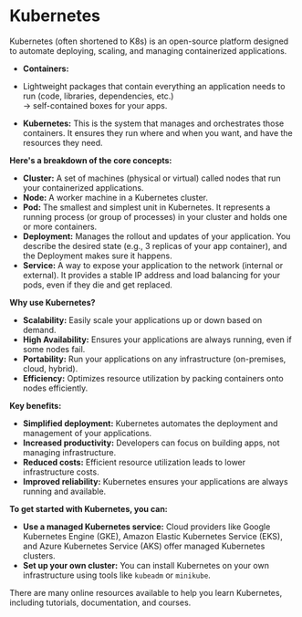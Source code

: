 # Kubernetes
Kubernetes (often shortened to K8s) is an open-source platform designed to automate deploying, scaling, and managing containerized applications.

* **Containers:** 
- Lightweight packages that contain everything an application needs to run (code, libraries, dependencies, etc.) <br>
        &rarr; self-contained boxes for your apps. 
        
* **Kubernetes:** This is the system that manages and orchestrates those containers. It ensures they run where and when you want, and have the resources they need.

**Here's a breakdown of the core concepts:**

* **Cluster:** A set of machines (physical or virtual) called nodes that run your containerized applications.
* **Node:** A worker machine in a Kubernetes cluster.
* **Pod:** The smallest and simplest unit in Kubernetes. It represents a running process (or group of processes) in your cluster and holds one or more containers.
* **Deployment:**  Manages the rollout and updates of your application. You describe the desired state (e.g., 3 replicas of your app container), and the Deployment makes sure it happens.
* **Service:**  A way to expose your application to the network (internal or external). It provides a stable IP address and load balancing for your pods, even if they die and get replaced.

**Why use Kubernetes?**

* **Scalability:** Easily scale your applications up or down based on demand.
* **High Availability:**  Ensures your applications are always running, even if some nodes fail.
* **Portability:** Run your applications on any infrastructure (on-premises, cloud, hybrid).
* **Efficiency:** Optimizes resource utilization by packing containers onto nodes efficiently.

**Key benefits:**

* **Simplified deployment:** Kubernetes automates the deployment and management of your applications.
* **Increased productivity:** Developers can focus on building apps, not managing infrastructure.
* **Reduced costs:** Efficient resource utilization leads to lower infrastructure costs.
* **Improved reliability:** Kubernetes ensures your applications are always running and available.

**To get started with Kubernetes, you can:**

* **Use a managed Kubernetes service:** Cloud providers like Google Kubernetes Engine (GKE), Amazon Elastic Kubernetes Service (EKS), and Azure Kubernetes Service (AKS) offer managed Kubernetes clusters.
* **Set up your own cluster:** You can install Kubernetes on your own infrastructure using tools like `kubeadm` or `minikube`.

There are many online resources available to help you learn Kubernetes, including tutorials, documentation, and courses.
